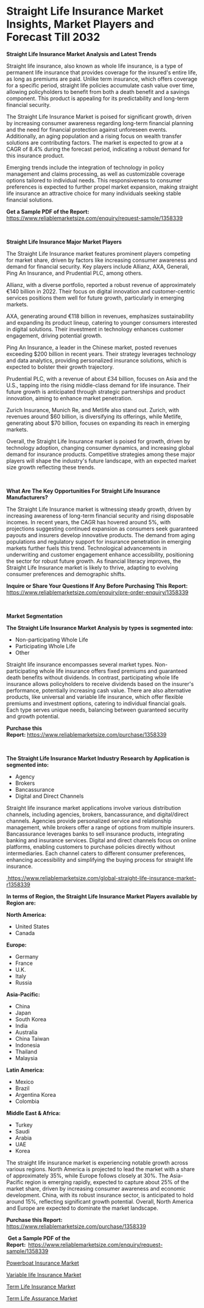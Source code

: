 <p><h1>Straight Life Insurance Market Insights, Market Players and Forecast Till 2032</h1></p><p><strong>Straight Life Insurance Market Analysis and Latest Trends</strong></p>
<p><p>Straight life insurance, also known as whole life insurance, is a type of permanent life insurance that provides coverage for the insured's entire life, as long as premiums are paid. Unlike term insurance, which offers coverage for a specific period, straight life policies accumulate cash value over time, allowing policyholders to benefit from both a death benefit and a savings component. This product is appealing for its predictability and long-term financial security.</p><p>The Straight Life Insurance Market is poised for significant growth, driven by increasing consumer awareness regarding long-term financial planning and the need for financial protection against unforeseen events. Additionally, an aging population and a rising focus on wealth transfer solutions are contributing factors. The market is expected to grow at a CAGR of 8.4% during the forecast period, indicating a robust demand for this insurance product. </p><p>Emerging trends include the integration of technology in policy management and claims processing, as well as customizable coverage options tailored to individual needs. This responsiveness to consumer preferences is expected to further propel market expansion, making straight life insurance an attractive choice for many individuals seeking stable financial solutions.</p></p>
<p><strong>Get a Sample PDF of the Report:&nbsp;</strong> <a href="https://www.reliablemarketsize.com/enquiry/request-sample/1358339?utm_campaign=1991&utm_medium=2&utm_source=Github&utm_content=ia&utm_term=09032025&utm_id=straight-life-insurance">https://www.reliablemarketsize.com/enquiry/request-sample/1358339</a></p>
<p>&nbsp;</p>
<p><strong>Straight Life Insurance Major Market Players</strong></p>
<p><p>The Straight Life Insurance market features prominent players competing for market share, driven by factors like increasing consumer awareness and demand for financial security. Key players include Allianz, AXA, Generali, Ping An Insurance, and Prudential PLC, among others. </p><p>Allianz, with a diverse portfolio, reported a robust revenue of approximately €140 billion in 2022. Their focus on digital innovation and customer-centric services positions them well for future growth, particularly in emerging markets.</p><p>AXA, generating around €118 billion in revenues, emphasizes sustainability and expanding its product lineup, catering to younger consumers interested in digital solutions. Their investment in technology enhances customer engagement, driving potential growth.</p><p>Ping An Insurance, a leader in the Chinese market, posted revenues exceeding $200 billion in recent years. Their strategy leverages technology and data analytics, providing personalized insurance solutions, which is expected to bolster their growth trajectory.</p><p>Prudential PLC, with a revenue of about £34 billion, focuses on Asia and the U.S., tapping into the rising middle-class demand for life insurance. Their future growth is anticipated through strategic partnerships and product innovation, aiming to enhance market penetration.</p><p>Zurich Insurance, Munich Re, and Metlife also stand out. Zurich, with revenues around $60 billion, is diversifying its offerings, while Metlife, generating about $70 billion, focuses on expanding its reach in emerging markets.</p><p>Overall, the Straight Life Insurance market is poised for growth, driven by technology adoption, changing consumer dynamics, and increasing global demand for insurance products. Competitive strategies among these major players will shape the industry's future landscape, with an expected market size growth reflecting these trends.</p></p>
<p>&nbsp;</p>
<p><strong>What Are The Key Opportunities For Straight Life Insurance Manufacturers?</strong></p>
<p><p>The Straight Life Insurance market is witnessing steady growth, driven by increasing awareness of long-term financial security and rising disposable incomes. In recent years, the CAGR has hovered around 5%, with projections suggesting continued expansion as consumers seek guaranteed payouts and insurers develop innovative products. The demand from aging populations and regulatory support for insurance penetration in emerging markets further fuels this trend. Technological advancements in underwriting and customer engagement enhance accessibility, positioning the sector for robust future growth. As financial literacy improves, the Straight Life Insurance market is likely to thrive, adapting to evolving consumer preferences and demographic shifts.</p></p>
<p><strong>Inquire or Share Your Questions If Any Before Purchasing This Report:</strong> <a href="https://www.reliablemarketsize.com/enquiry/pre-order-enquiry/1358339?utm_campaign=1991&utm_medium=2&utm_source=Github&utm_content=ia&utm_term=09032025&utm_id=straight-life-insurance">https://www.reliablemarketsize.com/enquiry/pre-order-enquiry/1358339</a></p>
<p>&nbsp;</p>
<p><strong>Market Segmentation</strong></p>
<p><strong>The Straight Life Insurance Market Analysis by types is segmented into:</strong></p>
<p><ul><li>Non-participating Whole Life</li><li>Participating Whole Life</li><li>Other</li></ul></p>
<p><p>Straight life insurance encompasses several market types. Non-participating whole life insurance offers fixed premiums and guaranteed death benefits without dividends. In contrast, participating whole life insurance allows policyholders to receive dividends based on the insurer's performance, potentially increasing cash value. There are also alternative products, like universal and variable life insurance, which offer flexible premiums and investment options, catering to individual financial goals. Each type serves unique needs, balancing between guaranteed security and growth potential.</p></p>
<p><strong>Purchase this Report:&nbsp;</strong><a href="https://www.reliablemarketsize.com/purchase/1358339?utm_campaign=1991&utm_medium=2&utm_source=Github&utm_content=ia&utm_term=09032025&utm_id=straight-life-insurance">https://www.reliablemarketsize.com/purchase/1358339</a></p>
<p>&nbsp;</p>
<p><strong>The Straight Life Insurance Market Industry Research by Application is segmented into:</strong></p>
<p><ul><li>Agency</li><li>Brokers</li><li>Bancassurance</li><li>Digital and Direct Channels</li></ul></p>
<p><p>Straight life insurance market applications involve various distribution channels, including agencies, brokers, bancassurance, and digital/direct channels. Agencies provide personalized service and relationship management, while brokers offer a range of options from multiple insurers. Bancassurance leverages banks to sell insurance products, integrating banking and insurance services. Digital and direct channels focus on online platforms, enabling customers to purchase policies directly without intermediaries. Each channel caters to different consumer preferences, enhancing accessibility and simplifying the buying process for straight life insurance.</p></p>
<p><a href="https://www.reliablemarketsize.com/global-straight-life-insurance-market-r1358339?utm_campaign=1991&utm_medium=2&utm_source=Github&utm_content=ia&utm_term=09032025&utm_id=straight-life-insurance">&nbsp;https://www.reliablemarketsize.com/global-straight-life-insurance-market-r1358339</a></p>
<p><strong>In terms of Region, the Straight Life Insurance Market Players available by Region are:</strong></p>
<p>
    <p> <strong> North America: </strong>
        <ul>
            <li>United States</li>
            <li>Canada</li>
        </ul>
        </p> 
    <p> <strong> Europe: </strong>
        <ul>
            <li>Germany</li>
            <li>France</li>
            <li>U.K.</li>
            <li>Italy</li>
            <li>Russia</li>
        </ul>
        </p> 
    <p> <strong> Asia-Pacific: </strong>
        <ul>
            <li>China</li>
            <li>Japan</li>
            <li>South Korea</li>
            <li>India</li>
            <li>Australia</li>
            <li>China Taiwan</li>
            <li>Indonesia</li>
            <li>Thailand</li>
            <li>Malaysia</li>
        </ul>
        </p> 
    <p> <strong> Latin America: </strong>
        <ul>
            <li>Mexico</li>
            <li>Brazil</li>
            <li>Argentina Korea</li>
            <li>Colombia</li>
        </ul>
        </p> 
    <p> <strong> Middle East & Africa: </strong>
        <ul>
            <li>Turkey</li>
            <li>Saudi</li>
            <li>Arabia</li>
            <li>UAE</li>
            <li>Korea</li>
        </ul>
    </p>
    </p>
<p><p>The straight life insurance market is experiencing notable growth across various regions. North America is projected to lead the market with a share of approximately 35%, while Europe follows closely at 30%. The Asia-Pacific region is emerging rapidly, expected to capture about 25% of the market share, driven by increasing consumer awareness and economic development. China, with its robust insurance sector, is anticipated to hold around 15%, reflecting significant growth potential. Overall, North America and Europe are expected to dominate the market landscape.</p></p>
<p><strong>Purchase this Report: </strong><a href="https://www.reliablemarketsize.com/purchase/1358339?utm_campaign=1991&utm_medium=2&utm_source=Github&utm_content=ia&utm_term=09032025&utm_id=straight-life-insurance">https://www.reliablemarketsize.com/purchase/1358339</a></p>
<p>&nbsp;<strong>Get a Sample PDF of the Report:&nbsp;&nbsp;</strong><a href="https://www.reliablemarketsize.com/enquiry/request-sample/1358339?utm_campaign=1991&utm_medium=2&utm_source=Github&utm_content=ia&utm_term=09032025&utm_id=straight-life-insurance">https://www.reliablemarketsize.com/enquiry/request-sample/1358339</a></p>
<p><strong></strong></p>
<p><p><a href="https://github.com/ranewknaller/Market-Research-Report-List-1/blob/main/powerboat-insurance-market.md?utm_campaign=1991&utm_medium=2&utm_source=Github&utm_content=ia&utm_term=09032025&utm_id=straight-life-insurance">Powerboat Insurance Market</a></p><p><a href="https://github.com/YashRP12/Market-Research-Report-List-7/blob/main/variable-life-insurance-market.md?utm_campaign=1991&utm_medium=2&utm_source=Github&utm_content=ia&utm_term=09032025&utm_id=straight-life-insurance">Variable life Insurance Market</a></p><p><a href="https://github.com/alawnhvicay/Market-Research-Report-List-1/blob/main/term-life-insurance-market.md?utm_campaign=1991&utm_medium=2&utm_source=Github&utm_content=ia&utm_term=09032025&utm_id=straight-life-insurance">Term Life Insurance Market</a></p><p><a href="https://github.com/wraggfomath/Market-Research-Report-List-1/blob/main/term-life-assurance-market.md?utm_campaign=1991&utm_medium=2&utm_source=Github&utm_content=ia&utm_term=09032025&utm_id=straight-life-insurance">Term Life Assurance Market</a></p></p>